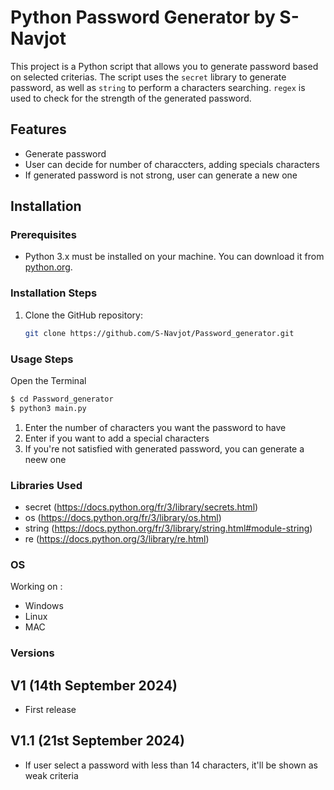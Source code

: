 # Python Password Generator by S-Navjot

This project is a Python script that allows you to generate password based on selected criterias. The script uses the `secret` library to generate password, as well as `string` to perform a characters searching. `regex` is used to check for the strength of the generated password.

## Features  

- Generate password
- User can decide for number of characcters, adding specials characters
- If generated password is not strong, user can generate a new one

## Installation  

### Prerequisites  

- Python 3.x must be installed on your machine. You can download it from [python.org](https://www.python.org/).

### Installation Steps  

1. Clone the GitHub repository:

   ```sh
   git clone https://github.com/S-Navjot/Password_generator.git

### Usage Steps    

Open the Terminal
```sh
$ cd Password_generator
$ python3 main.py
```

1. Enter the number of characters you want the password to have 
2. Enter if you want to add a special characters  
3. If you're not satisfied with generated password, you can generate a neew one  

### Libraries Used  

* secret (https://docs.python.org/fr/3/library/secrets.html)
* os (https://docs.python.org/fr/3/library/os.html) 
* string (https://docs.python.org/fr/3/library/string.html#module-string)
* re (https://docs.python.org/3/library/re.html)


### OS

Working on :
* Windows
* Linux
* MAC

### Versions

V1 (14th September 2024)
--------------------
- First release

V1.1 (21st September 2024)
--------------------
- If user select a password with less than 14 characters, it'll be shown as weak criteria

